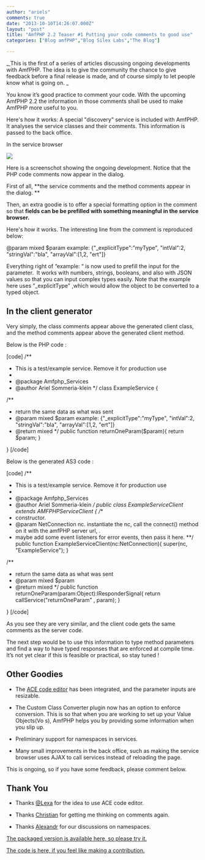 ```yaml
---
author: "ariels"
comments: true
date: "2013-10-10T14:26:07.000Z"
layout: "post"
title: "AmfPHP 2.2 Teaser #1 Putting your code comments to good use"
categories: ["Blog amfPHP","Blog Silex Labs","The Blog"]

---
```

_[
](https://www.silexlabs.org/179725/the-blog/amfphp-2-2-teaser-1-putting-your-code-comments-to-good-use/attachment/screen-shot-2013-10-10-at-2-02-49-pm/)This is the first of a series of articles discussing ongoing developments with AmfPHP. The idea is to give the community the chance to give feedback before a final release is made, and of course simply to let people know what is going on. _

You know it’s good practice to comment your code. With the upcoming AmfPHP 2.2 the information in those comments shall be used to make AmfPHP more useful to you.

Here's how it works: A special "discovery" service is included with AmfPHP. It analyses the service classes and their comments. This information is passed to the back office.

In the service browser

[![](https://www.silexlabs.org/wp-content/uploads/2013/10/Screen-Shot-2013-10-10-at-2.02.49-PM-687x419.png)](https://www.silexlabs.org/179725/the-blog/amfphp-2-2-teaser-1-putting-your-code-comments-to-good-use/attachment/screen-shot-2013-10-10-at-2-02-49-pm/)

Here is a screenschot showing the ongoing development. Notice that the PHP code comments now appear in the dialog.

First of all, **the service comments and the method comments appear in the dialog. **

Then, an extra goodie is to offer a special formatting option in the comment so that **fields can be be prefilled with something meaningful in the service browser.**

Here's how it works. The interesting line from the comment is reproduced below:

@param mixed $param example: {"_explicitType":"myType", "intVal":2, "stringVal":"bla", "arrayVal":[1,2, "ert"]}

Everything right of “example: “ is now used to prefill the input for the parameter.  It works with numbers, strings, booleans, and also with JSON values so that you can input complex types easily. Note that the example here uses "_explicitType" ,which would allow the object to be converted to a typed object.


## In the client generator


Very simply, the class comments appear above the generated client class, and the method comments appear above the generated client method.

Below is the PHP code :

[code]
/**
* This is a test/example service. Remove it for production use
*
* @package Amfphp_Services
* @author Ariel Sommeria-klein
*/
class ExampleService {

/**
* return the same data as what was sent
* @param mixed $param example: {"_explicitType":"myType", "intVal":2, "stringVal":"bla", "arrayVal":[1,2, "ert"]}
* @return mixed
*/
public function returnOneParam($param){
return $param;
}

}
[/code]

Below is the generated AS3 code :

[code]
/**
* This is a test/example service. Remove it for production use
*
* @package Amfphp_Services
* @author Ariel Sommeria-klein
*/
public class ExampleServiceClient extends AMFPHPServiceClient {
/**
* constructor.
* @param NetConnection nc. instantiate the nc, call the connect() method on it with the amfPHP server url, .
* maybe add some event listeners for error events, then pass it here.
**/
public function ExampleServiceClient(nc:NetConnection){
super(nc, "ExampleService");
}

/**
* return the same data as what was sent
* @param mixed $param
* @return mixed
*/
public function returnOneParam(param:Object):IResponderSignal{
return callService("returnOneParam" , param);
}

}
[/code]

As you see they are very similar, and the client code gets the same comments as the server code.

The next step would be to use this information to type method parameters and find a way to have typed responses that are enforced at compile time. It’s not yet clear if this is feasible or practical, so stay tuned !


## Other Goodies






  * The [ACE code editor](ace.c9.io) has been integrated, and the parameter inputs are resizable.


  * The Custom Class Converter plugin now has an option to enforce conversion. This is so that when you are working to set up your Value Objects(Vo s), AmfPHP helps you by providing some information when you slip up.


  * Preliminary support for namespaces in services.


  * Many small improvements in the back office, such as making the service browser uses AJAX to call services instead of reloading the page.


This is ongoing, so if you have some feedback, please comment below.


## Thank You






  * Thanks [@Lexa](https://www.silexlabs.org/members/lexa/) for the idea to use ACE code editor.


  * Thanks [Christian](https://www.silexlabs.org/members/arkascha/) for getting me thinking on comments again.


  * Thanks [Alexandr](https://twitter.com/Hast4656) for our discussions on namespaces.


[The packaged version is available here, so please try it.](http://sourceforge.net/projects/amfphp/files/amfphp-2.2_comments.zip/download)

[The code is here, if you feel like making a contribution.](https://github.com/silexlabs/amfphp-2.0/releases/tag/v2.2_comments)


